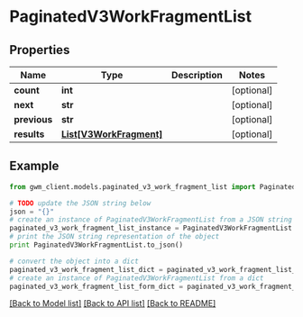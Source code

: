 # PaginatedV3WorkFragmentList


## Properties
Name | Type | Description | Notes
------------ | ------------- | ------------- | -------------
**count** | **int** |  | [optional] 
**next** | **str** |  | [optional] 
**previous** | **str** |  | [optional] 
**results** | [**List[V3WorkFragment]**](V3WorkFragment.md) |  | [optional] 

## Example

```python
from gwm_client.models.paginated_v3_work_fragment_list import PaginatedV3WorkFragmentList

# TODO update the JSON string below
json = "{}"
# create an instance of PaginatedV3WorkFragmentList from a JSON string
paginated_v3_work_fragment_list_instance = PaginatedV3WorkFragmentList.from_json(json)
# print the JSON string representation of the object
print PaginatedV3WorkFragmentList.to_json()

# convert the object into a dict
paginated_v3_work_fragment_list_dict = paginated_v3_work_fragment_list_instance.to_dict()
# create an instance of PaginatedV3WorkFragmentList from a dict
paginated_v3_work_fragment_list_form_dict = paginated_v3_work_fragment_list.from_dict(paginated_v3_work_fragment_list_dict)
```
[[Back to Model list]](../README.md#documentation-for-models) [[Back to API list]](../README.md#documentation-for-api-endpoints) [[Back to README]](../README.md)


